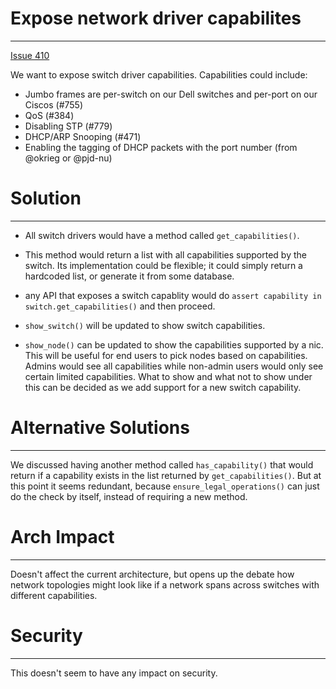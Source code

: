 
# Expose network driver capabilites
-----------

[Issue 410](https://github.com/CCI-MOC/hil/issues/410)

We want to expose switch driver capabilities. Capabilities could include:

- Jumbo frames are per-switch on our Dell switches and per-port on our Ciscos (#755)
-  QoS (#384)
- Disabling STP (#779)
- DHCP/ARP Snooping (#471)
- Enabling the tagging of DHCP packets with the port number (from @okrieg or @pjd-nu)

# Solution
-----------

* All switch drivers would have a method called `get_capabilities()`.

* This method would return a list with all capabilities supported by the switch.
Its implementation could be flexible; it could simply return a hardcoded list, or generate it from some database.


* any API that exposes a switch capablity would do
`assert capability in switch.get_capabilities()` and then proceed.

* `show_switch()` will be updated to show switch capabilities.

* `show_node()` can be updated to show the capabilities supported by a nic. This
will be useful for end users to pick nodes based on capabilities. Admins would
see all capabilities while non-admin users would only see certain limited capabilities.
What to show and what not to show under this can be decided as we add support for
a new switch capability.


# Alternative Solutions
-----------------------
We discussed having another method called `has_capability()` that would return if a
capability exists in the list returned by `get_capabilities()`. But at this point
it seems redundant, because `ensure_legal_operations()` can just do the check by itself,
instead of requiring a new method.

# Arch Impact
-----------------

Doesn't affect the current architecture, but opens up the debate how network topologies might
look like if a network spans across switches with different capabilities.

# Security
----------

This doesn't seem to have any impact on security.
```
